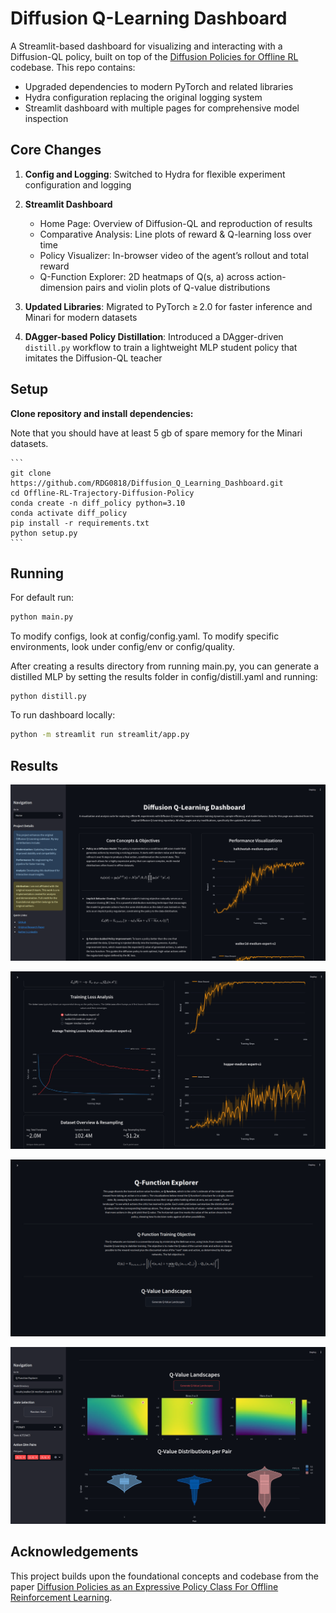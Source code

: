 # Diffusion Q-Learning Dashboard
A Streamlit-based dashboard for visualizing and interacting with a Diffusion-QL policy, built on top of the [Diffusion Policies for Offline RL](https://github.com/Zhendong-Wang/Diffusion-Policies-for-Offline-RL) codebase. This repo contains:

- Upgraded dependencies to modern PyTorch and related libraries
- Hydra configuration replacing the original logging system
- Streamlit dashboard with multiple pages for comprehensive model inspection

## Core Changes

1. **Config and Logging**: Switched to Hydra for flexible experiment configuration and logging

2. **Streamlit Dashboard**
    - Home Page: Overview of Diffusion-QL and reproduction of results
    - Comparative Analysis: Line plots of reward & Q-learning loss over time
    - Policy Visualizer: In-browser video of the agent’s rollout and total reward
    - Q-Function Explorer: 2D heatmaps of Q(s, a) across action-dimension pairs and violin plots of Q-value distributions

3. **Updated Libraries**: Migrated to PyTorch ≥ 2.0 for faster inference and Minari for modern datasets

4. **DAgger-based Policy Distillation**: Introduced a DAgger-driven `distill.py` workflow to train a lightweight MLP student policy that imitates the Diffusion-QL teacher

## Setup

**Clone repository and install dependencies:**

Note that you should have at least 5 gb of spare memory for the Minari datasets.

    ```
    git clone https://github.com/RDG0818/Diffusion_Q_Learning_Dashboard.git
    cd Offline-RL-Trajectory-Diffusion-Policy
    conda create -n diff_policy python=3.10
    conda activate diff_policy
    pip install -r requirements.txt
    python setup.py
    ```


## Running

For default run:

```bash
python main.py
```

To modify configs, look at config/config.yaml. To modify specific environments, look under config/env or config/quality.

After creating a results directory from running main.py, you can generate a distilled MLP by setting the results folder in config/distill.yaml and running:

```
python distill.py
```

To run dashboard locally:

``` bash
python -m streamlit run streamlit/app.py
```

## Results
![Alt text](dashboard_images/st1.png "Home Page")

![Alt text](dashboard_images/st2.png "Home Page")

![Alt text](dashboard_images/st3.png "Q-function Explorer")

![Alt text](dashboard_images/st4.png "Policy Visualizer")

## Acknowledgements

This project builds upon the foundational concepts and codebase from the paper [Diffusion Policies as an Expressive Policy Class For Offline Reinforcement Learning](https://github.com/Zhendong-Wang/Diffusion-Policies-for-Offline-RL).